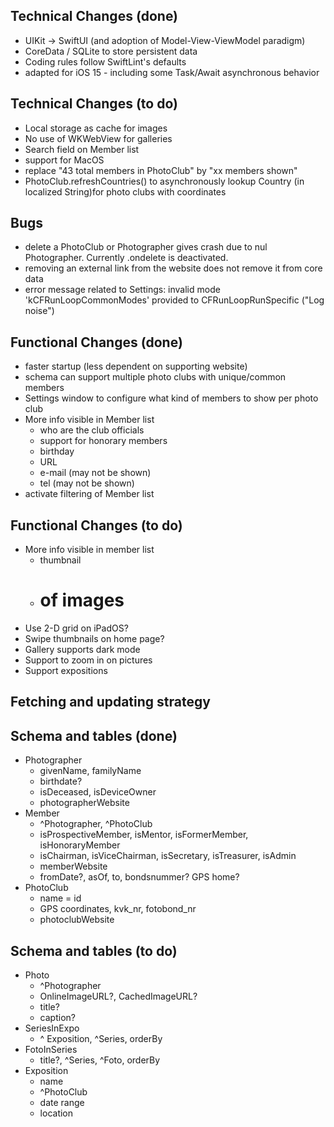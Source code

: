 ## Technical Changes (done)
* UIKit -> SwiftUI (and adoption of Model-View-ViewModel paradigm)
* CoreData / SQLite to store persistent data
* Coding rules follow SwiftLint's defaults
* adapted for iOS 15 - including some Task/Await asynchronous behavior

## Technical Changes (to do)
* Local storage as cache for images
* No use of WKWebView for galleries
* Search field on Member list
* support for MacOS
* replace "43 total members in PhotoClub" by "xx members shown"
* PhotoClub.refreshCountries() to asynchronously lookup Country (in localized String)for photo clubs with coordinates

## Bugs
* delete a PhotoClub or Photographer gives crash due to nul Photographer. Currently .ondelete is deactivated.
* removing an external link from the website does not remove it from core data
* error message related to Settings: invalid mode 'kCFRunLoopCommonModes' provided to CFRunLoopRunSpecific ("Log noise")

## Functional Changes (done)
* faster startup (less dependent on supporting website)
* schema can support multiple photo clubs with unique/common members
* Settings window to configure what kind of members to show per photo club
* More info visible in Member list
	* who are the club officials
    * support for honorary members
	* birthday
	* URL
	* e-mail (may not be shown)
	* tel (may not be shown)
* activate filtering of Member list

## Functional Changes (to do)
* More info visible in member list
    * thumbnail
    * # of images
* Use 2-D grid on iPadOS?
* Swipe thumbnails on home page?
* Gallery supports dark mode
* Support to zoom in on pictures
* Support expositions

## Fetching and updating strategy

## Schema and tables (done)
* Photographer
	* givenName, familyName
	* birthdate?
    * isDeceased, isDeviceOwner
    * photographerWebsite
* Member
	* ^Photographer, ^PhotoClub
	* isProspectiveMember, isMentor, isFormerMember, isHonoraryMember
    * isChairman, isViceChairman, isSecretary, isTreasurer, isAdmin
    * memberWebsite
    * fromDate?, asOf, to, bondsnummer? GPS home?
* PhotoClub
	* name = id
	* GPS coordinates, kvk_nr, fotobond_nr
    * photoclubWebsite
    
## Schema and tables (to do)
* Photo
	* ^Photographer
	* OnlineImageURL?,  CachedImageURL?
	* title?
	* caption?
* SeriesInExpo
	* ^ Exposition, ^Series, orderBy
* FotoInSeries
	* title?, ^Series, ^Foto, orderBy
* Exposition
	* name
	* ^PhotoClub
	* date range
	* location

